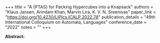 +++
title = "A {PTAS} for Packing Hypercubes into a Knapsack"
authors = "Klaus Jansen, Arindam Khan, Marvin Lira, K. V. N. Sreenivas"
paper_link = "https://doi.org/10.4230/LIPIcs.ICALP.2022.78"
publication_details = "49th International Colloquium on Automata,  Languages"
conference_date = "2022"
notes = ""
+++

<b>Abstract:</b>
